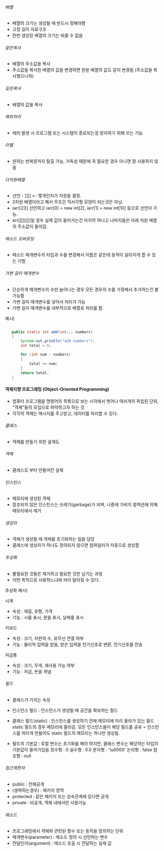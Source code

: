 ###### 배열* 배열의 크기는 생성될 때 반드시 정해야함* 고정 길이 자료구조* 한번 생성된 배열의 크기는 바꿀 수 없음###### 얕은복사* 배열의 주소값을 복사* 주소값을 복사한 배열의 값을 변경하면 원본 배열의 값도 같이 변경됨 (주소값을 복사했으니까)###### 깊은복사* 배열의 값을 복사###### 예외처리* 에러 발생 시 프로그램 또는 시스템이 종료되는걸 방지하기 위해 쓰는 기능###### 라벨* 원하는 반복문까지 탈출 가능, 가독성 때문에 꼭 필요한 경우 아니면 잘 사용하지 않음###### 다차원배열* 선언 - \[]\[] <- 몇개인지가 차원을 결정.* 2차원 배열이라고 해서 무조건 직사각형 모양이 되는것은 아님.* iarr\[2]\[] 선언하고 iarr\[0] = new int\[2], iarr\[1] = new int\[10] 등으로 선언이 가능.* arr\[]\[]\[]\[]일 경우 실제 값이 들어가는건 마지막 하나고 나머지들은 아래 차원 배열의 주소값이 들어감.###### 메소드 오버로딩* 메소드 매개변수의 타입과 수를 변경해서 이름은 같은데 동작이 달라지게 할 수 있는 기법###### 가변 길이 매개변수* 단순하게 매개변수의 수만 늘어나는 경우 모든 경우의 수를 가정해서 추가하는건 불가능함* 가변 길이 매개변수를 넣어서 처리가 가능* 가변 길이 매개변수를 내부적으로 배열로 처리를 함.예시)```java   public static int add(int... numbers)   {       System.out.println("add numbers");       int total = 0;       for (int num : numbers)       {           total += num;       }       return total;   }```#### 객체지향 프로그래밍 (Object-Oriented Programming)* 컴퓨터 프로그램을 명령어의 목록으로 보는 시각에서 벗어나 여러개의 독립된 단위, "객체"들의 모임으로 파악하고자 하는 것* 각각의 객체는 메시지를 주고받고, 데이터를 처리할 수 있다.###### 클래스* 객체를 만들기 위한 설계도###### 객체* 클래스로 부터 만들어진 실체###### 인스턴스* 메모리에 생성된 객체* 참조되지 않은 인스턴스는 쓰레기(garbage)가 되며, 나중에 가비지 컬렉션에 의해 메모리에서 제거###### 생성자* 객체가 생성될 때 객체를 초기화하는 일을 담당* 클래스에 생성자가 하나도 정의되지 않으면 컴파일러가 자동으로 생성함###### 추상화* 불필요한 것들은 제거하고 필요한 것만 남기는 과정* 어떤 목적으로 사용하느냐에 따라 달라질 수 있다.추상화 예시)시계* 속성 : 재질, 유형, 가격* 기능 : 시를 표시, 분을 표시, 날짜를 표시키보드* 속성 : 크기, 자판의 수, 유무선 연결 여부* 기능 : 물리적 입력을 받음, 받은 입력을 전기신호로 변환, 전기신호를 전송저금통* 속성 : 크기, 무게, 재사용 가능 여부* 기능 : 저금, 돈을 꺼냄###### 필드* 클래스가 가지는 속성* 인스턴스 필드 : 인스턴스가 생성될 때 공간을 확보하는 필드* 클래스 필드(static) : 인스턴스를 생성하기 전에 메모리에 미리 올라가 있는 필드  static 필드의 경우 메모리에 올라감. 모든 인스턴스들이 해당 필드를 공유  = 인스턴스를 여러개 만들어도 static 필드의 메모리는 하나만 생성됨.  * 필드의 기본값 : 로컬 변수는 초기화를 해야 하지만, 클래스 변수는 해당하는 타입의 기본값이 들어가있음  정수형 : 0  실수형 : 0.0  문자형 : '\\u0000'  논리형 : false  참조형 : null###### 접근제한자* public : 전체공개* (생략하는경우) : 패키지 영역* protected : 같은 패키지 또는 상속관계에 있다면 공개* private : 비공개, 객체 내에서만 사용가능###### 메소드* 프로그래밍에서 객체와 관련된 함수 또는 동작을 정의하는 단위* 매개변수(parameter) : 메소드 정의 시 선언하는 변수* 전달인자(argument) : 메소드 호출 시 전달하는 실제 값